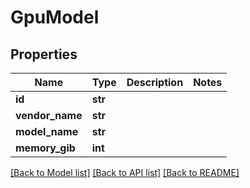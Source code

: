 # GpuModel

## Properties
Name | Type | Description | Notes
------------ | ------------- | ------------- | -------------
**id** | **str** |  | 
**vendor_name** | **str** |  | 
**model_name** | **str** |  | 
**memory_gib** | **int** |  | 

[[Back to Model list]](../README.md#documentation-for-models) [[Back to API list]](../README.md#documentation-for-api-endpoints) [[Back to README]](../README.md)


